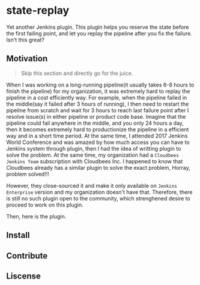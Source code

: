 # state-replay
Yet another Jenkins plugin. This plugin helps you reserve the state before the first failing point, and let you replay the pipeline after you fix the failure. Isn't this great?

## Motivation 
>Skip this section and directly go for the juice.

When I was working on a long-running pipeline(it usually takes 6-8 hours to finish the pipeline) for my organization, it was extremely hard to replay the pipeline in a cost efficiently way. For example, when the pipeline failed in the middle(say it failed after 3 hours of running), I then need to restart the pipeline from scratch and wait for 3 hours to reach last failure point after I resolve issue(s) in either pipeline or product code base. Imagine that the pipeline could fail anywhere in the middle, and you only 24 hours a day, then it becomes extremely hard to productionize the pipeline in a efficient way and in a short time period. At the same time, I attended 2017 Jenkins World Conference and was amazed by how much access you can have to Jenkins system through plugin, then I had the idea of writting plugin to solve the problem.
At the same time, my organization had a `Cloudbees Jenkins Team` subscription with Cloudbees Inc. I happened to know that Cloudbees already has a similar plugin to solve the exact problem, Horray, problem solved!!!

However, they close-sourced it and make it only available on `Jenkins Enterprise` version and my organization doesn't have that. Therefore, there is still no such plugin open to the community, which strenghened desire to proceed to work on this plugin. 

Then, here is the plugin. 

## Install

## Contribute

## Liscense
